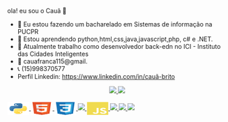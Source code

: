 ola! eu sou o Cauã 👋

- 🏫 Eu estou fazendo um bacharelado em Sistemas de informação na PUCPR
- 🌱 Estou aprendendo python,html,css,java,javascript,php, c# e .NET.
- 🔭 Atualmente trabalho como desenvolvedor back-edn no ICI - Instituto das Cidades Inteligentes
- 📧 cauafranca115@gmail.
- 📞 (15)998370577
- Perfil Linkedin: https://www.linkedin.com/in/cauã-brito
<div align="center">
  <a href="https://github.com/CauaBrito01">
  <img height="180em" src="https://github-readme-stats.vercel.app/api?username=CauaBrito01&show_icons=true&theme=dracula&include_all_commits=true&count_private=true"/>
  <img height="180em" src="https://github-readme-stats.vercel.app/api/top-langs/?username=CauaBrito01&layout=compact&langs_count=7&theme=dracula"/>
</div>
<div style="display: inline_block"><br>
  <img align="center" alt="Cauã-Python" height="30" width="50" src="https://raw.githubusercontent.com/devicons/devicon/master/icons/python/python-original.svg">
  <img align="center" alt="Cauã-HTML" height="30" width="50" src="https://raw.githubusercontent.com/devicons/devicon/master/icons/html5/html5-original.svg">
  <img align="center" alt="Cauã-CSS" height="30" width="50" src="https://raw.githubusercontent.com/devicons/devicon/master/icons/css3/css3-original.svg">
  <img src="https://cdn.jsdelivr.net/gh/devicons/devicon/icons/java/java-original.svg" />
  <img align="center" alt="Cauã-Js" height="30" width="50" src="https://raw.githubusercontent.com/devicons/devicon/master/icons/javascript/javascript-plain.svg">
  <img src="https://cdn.jsdelivr.net/gh/devicons/devicon/icons/php/php-original.svg" />
  <img src="https://cdn.jsdelivr.net/gh/devicons/devicon/icons/csharp/csharp-original.svg" />
  <img src="https://cdn.jsdelivr.net/gh/devicons/devicon/icons/dot-net/dot-net-original-wordmark.svg" />                     
</div>
  
